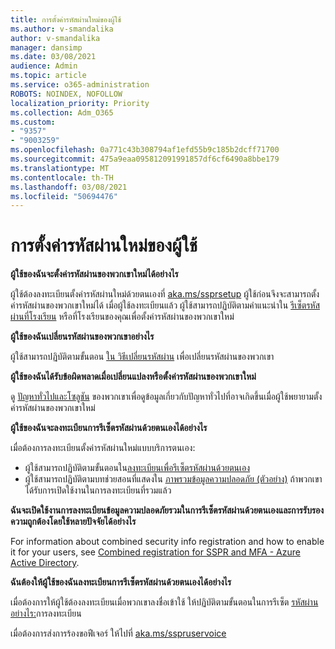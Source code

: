 ```yaml
---
title: การตั้งค่ารหัสผ่านใหม่ของผู้ใช้
ms.author: v-smandalika
author: v-smandalika
manager: dansimp
ms.date: 03/08/2021
audience: Admin
ms.topic: article
ms.service: o365-administration
ROBOTS: NOINDEX, NOFOLLOW
localization_priority: Priority
ms.collection: Adm_O365
ms.custom:
- "9357"
- "9003259"
ms.openlocfilehash: 0a771c43b308794af1efd55b9c185b2dcff71700
ms.sourcegitcommit: 475a9eaa095812091991857df6cf6490a8bbe179
ms.translationtype: MT
ms.contentlocale: th-TH
ms.lasthandoff: 03/08/2021
ms.locfileid: "50694476"
---
```

# <a name="user-reset-password-setup"></a>การตั้งค่ารหัสผ่านใหม่ของผู้ใช้

**ผู้ใช้ของฉันจะตั้งค่ารหัสผ่านของพวกเขาใหม่ได้อย่างไร**

ผู้ใช้ต้องลงทะเบียนตั้งค่ารหัสผ่านใหม่ด้วยตนเองที่ [aka.ms/ssprsetup](https://mysignins.microsoft.com/security-info) ผู้ใช้ก่อนจึงจะสามารถตั้งค่ารหัสผ่านของพวกเขาใหม่ได้ เมื่อผู้ใช้ลงทะเบียนแล้ว ผู้ใช้สามารถปฏิบัติตามคําแนะนําใน [รีเซ็ตรหัสผ่านที่โรงเรียน](https://docs.microsoft.com/azure/active-directory/user-help/active-directory-passwords-update-your-own-password) หรือที่โรงเรียนของคุณเพื่อตั้งค่ารหัสผ่านของพวกเขาใหม่

**ผู้ใช้ของฉันเปลี่ยนรหัสผ่านของพวกเขาอย่างไร**

ผู้ใช้สามารถปฏิบัติตามขั้นตอน [ใน วิธีเปลี่ยนรหัสผ่าน](https://docs.microsoft.com/azure/active-directory/user-help/active-directory-passwords-update-your-own-password) เพื่อเปลี่ยนรหัสผ่านของพวกเขา

**ผู้ใช้ของฉันได้รับข้อผิดพลาดเมื่อเปลี่ยนแปลงหรือตั้งค่ารหัสผ่านของพวกเขาใหม่**

ดู [ปัญหาทั่วไปและโซลูชัน](https://docs.microsoft.com/azure/active-directory/user-help/active-directory-passwords-update-your-own-password) ของพวกเขาเพื่อดูข้อมูลเกี่ยวกับปัญหาทั่วไปที่อาจเกิดขึ้นเมื่อผู้ใช้พยายามตั้งค่ารหัสผ่านของพวกเขาใหม่

**ผู้ใช้ของฉันจะลงทะเบียนการรีเซ็ตรหัสผ่านด้วยตนเองได้อย่างไร**

เมื่อต้องการลงทะเบียนตั้งค่ารหัสผ่านใหม่แบบบริการตนเอง:

- ผู้ใช้สามารถปฏิบัติตามขั้นตอนใน[ลงทะเบียนเพื่อรีเซ็ตรหัสผ่านด้วยตนเอง](https://docs.microsoft.com/azure/active-directory/user-help/active-directory-passwords-reset-register)
- ผู้ใช้สามารถปฏิบัติตามบทช่วยสอนที่แสดงใน [ภาพรวมข้อมูลความปลอดภัย (ตัวอย่าง)](https://docs.microsoft.com/azure/active-directory/user-help/security-info-setup-signin) ถ้าพวกเขาได้รับการเปิดใช้งานในการลงทะเบียนที่รวมแล้ว

**ฉันจะเปิดใช้งานการลงทะเบียนข้อมูลความปลอดภัยรวมในการรีเซ็ตรหัสผ่านด้วยตนเองและการรับรองความถูกต้องโดยใช้หลายปัจจัยได้อย่างไร**

For information about combined security info registration and how to enable it for your users, see [Combined registration for SSPR and MFA - Azure Active Directory](https://docs.microsoft.com/azure/active-directory/authentication/concept-registration-mfa-sspr-combined).

**ฉันต้องให้ผู้ใช้ของฉันลงทะเบียนการรีเซ็ตรหัสผ่านด้วยตนเองได้อย่างไร**

เมื่อต้องการให้ผู้ใช้ต้องลงทะเบียนเมื่อพวกเขาลงชื่อเข้าใช้ ให้ปฏิบัติตามขั้นตอนในการรีเซ็ต [รหัสผ่านอย่างไร:](https://docs.microsoft.com/azure/active-directory/authentication/concept-sspr-howitworks)การลงทะเบียน

เมื่อต้องการส่งการร้องขอฟีเจอร์ ให้ไปที่ [aka.ms/sspruservoice](https://feedback.azure.com/forums/169401-azure-active-directory/category/166251-self-service-password-reset)



 












